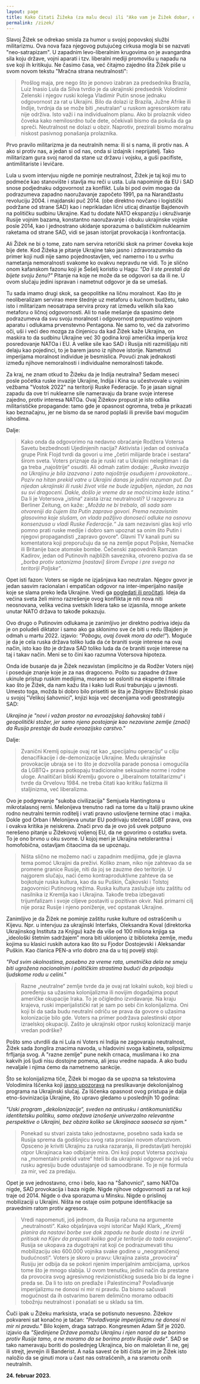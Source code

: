 ```yaml
---
layout: page
title: Kako čitati Žižeka (za malu decu) ili "Ako vam je Žižek dobar, onda ništa"
permalink: /zizek/
---
```


Slavoj Žižek se odrekao smisla za humor u svojoj popovskoj službi militarizmu. Ova nova faza njegovog putujućeg cirkusa mogla bi se nazvati "neo-satrapizam". U zapadnim levo-liberalnim krugovima on je avangardna sila koju države, vojni aparati i tzv. liberalni mediji promovišu u napadu na sve koji ih kritikuju. 
Ne časimo časa, već čitajmo zajedno šta Žižek piše u svom novom tekstu "Mračna strana neutralnosti":
  
> Prošlog maja, pre nego što je ponovo izabran za predsednika Brazila, Luiz Inasio Lula da Silva tvrdio je da ukrajinski predsednik Volodimir Zelenski i njegov ruski kolega Vladimir Putin snose jednaku odgovornost za rat u Ukrajini. Bilo da dolazi iz Brazila, Južne Afrike ili Indije, tvrdnja da se može biti „neutralan“ u ruskom agresorskom ratu nije održiva. Isto važi i na individualnom planu. Ako bi prolaznik video čoveka kako nemilosrdno tuče dete, očekivali bismo da pokuša da ga spreči. Neutralnost ne dolazi u obzir. Naprotiv, prezirali bismo moralnu niskost pasivnog ponašanja prolaznika.  

Prvo pravilo militarizma je da neutralnih nema: ili si s nama, ili protiv nas. A ako si protiv nas, a jedan si od nas, onda si izdajnik i neprijatelj. Tako militarizam gura svoj narod da stane uz državu i vojsku, a guši pacifiste, antimilitariste i levičare.
  
Lula u svom intervjuu nigde ne pominje neutralnost, Žižek je taj koji mu to podmeće kao stanovište i stavlja mu reči u usta. Lula napominje da EU i SAD snose podjednaku odgovornost za konflikt. Lula bi pod ovim mogao da podrazumeva zapadno naoružavanje započeto 1991, pa na Narandžastu revoluciju 2004. i majdanski puč 2014. (obe direktno novčano i logistički podržane od strane SAD) kao i neprikladan lični uticaj dinastije Bajdenovih na političku sudbinu Ukrajine. Kad tu dodate NATO ekspanziju i okruživanje Rusije vojnim bazama, konstantno naoružavanje i obuku ukrajinske vojske posle 2014, kao i jednostrano ukidanje sporazuma o balističkim nuklearnim raketama od strane SAD, vidi se jasan istorijat provokacija i konfrontacija. 
  
Ali Žižek ne bi o tome, zato nam servira retorički skok na primer čoveka koje bije dete. Kod Žižeka je pitanje Ukrajine tako jasno i zdravorazumsko da primer koji nudi nije samo pojednostavljen, već namerno i to u svrhu nametanja nemoralnosti svakome ko ovakvu nepravdu ne vidi. To je slično onom kafanskom fazonu koji je Šešelj koristio u Hagu: _"Da li ste prestali da bijete svoju ženu?"_ Pitanje na koje ne može da se odgovori sa da ili ne. U ovom slučaju jedini ispravan i nametnut odgovor je da se umešaš.
  
Tu sada imamo drugi skok, sa geopolitike na ličnu moralnost. Kao što je neoliberalizam servirao mere štednje uz metaforu o kućnom budžetu, tako isto i militarizam neosatrapa servira proxy rat između velikih sila kao metaforu o ličnoj odgovornosti. Ali to naše mešanje da spasimo dete podrazumeva da svu svoju moralnost i odgovornost prepustimo vojnom aparatu i odlukama prvenstevno Pentagona. Ne samo to, već da zatvorimo oči, uši i veći deo mozga za činjenicu da kad Žižek kaže Ukrajina, on maskira to da sudbinu Ukrajine već 30 godina kroji američka imperija kroz posredovanje NATOa i EU. A velike sile kao SAD i Rusija niti razmišljaju niti delaju kao pojedinci, to je barem jasno iz njihove istorije. Nametnuti imperijama moralnost individue je besmislica. Povući znak jednakosti između njihove nemoralnosti i individualne nemoralnosti takođe. 
  
Za kraj, ne znam otkud to Žižeku da je Indija neutralna? Sedam meseci posle početka ruske invazije Ukrajine, Indija i Kina su učestvovale u vojnim vežbama "Vostok 2022" na teritoriji Ruske Federacije. To je jasan signal zapadu da ove tri nuklearne sile nameravaju da brane svoje interese zajedno, protiv interesa NATOa. Ovaj Žižekov propust je isto odlika militarističke propagande: tamo gde je opasnost ogromna, treba je prikazati kao beznačajnu, jer ne bismo da se narod poplaši ili previše bavi mogućim ishodima.
  
Dalje:
  
> Kako onda da odgovorimo na nedavno obraćanje Rodžera Votersa Savetu bezbednosti Ujedinjenih nacija? Aktivista i jedan od osnivača grupe Pink Flojd tvrdi da govori u ime „četiri milijarde braće i sestara“ širom sveta. Voters priznaje da je ruski rat u Ukrajini nelegitiman i da ga treba „najoštrije“ osuditi. Ali odmah zatim dodaje: _„Ruska invazija na Ukrajinu je bila izazvana i zato najoštrije osuđujem i provokatore… Poziv na hitan prekid vatre u Ukrajini danas je jedini razuman put. Da nijedan ukrajinski ili ruski život više ne bude izgubljen, nijedan, za nas su svi dragoceni. Dakle, došlo je vreme da se moćnicima kaže istina.“_ Da li je Votersova „istina“ zaista izraz neutralnosti? U razgovoru za Berliner Zeitung, on kaže: _„Možda ne bi trebalo, ali sada sam otvoreniji da čujem šta Putin zapravo govori. Prema nezavisnim glasovima koje slušam, on vlada pažljivo donoseći odluke na osnovu konsenzusa u vladi Ruske Federacije.“_ Ja sam nezavisni glas koji vrlo pomno prati ruske medije i dobro sam upoznat sa onim što Putin i njegovi propagandisti „zapravo govore“. Glavni TV kanali puni su komentatora koji preporučuju da se na zemlje poput Poljske, Nemačke ili Britanije bace atomske bombe. Čečenski zapovednik Ramzan Kadirov, jedan od Putinovih najbližih saveznika, otvoreno poziva da se _„borba protiv satanizma [nastavi] širom Evrope i pre svega na teritoriji Poljske“_.    
  
Opet isti fazon: Voters se nigde ne izjašnjava kao neutralan. Njegov govor je jedan sasvim racionalan i empatičan odgovor na inter-imperijalno nasilje koje se slama preko leđa Ukrajine. Vredi ga [pogledati ili pročitati](https://consortiumnews.com/2023/02/07/watch-roger-waters-at-un-security-council-on-ukraine/). Ideja da većina sveta želi mirno razrešenje ovog konflikta je niti nova niti neosnovana, velika većina svetskih lidera tako se izjasnila, mnoge ankete unutar NATO država to takođe pokazuju. 
  
Ovo drugo o Putinovim odlukama je zanimljivo jer direktno podriva ideju da je on poludeli diktator i samo ako ga sklonimo sve će biti u redu (Bajden je odmah u martu 2022. izjavio: _"Pobogu, ovaj čovek mora da ode!"_). Moguće je da je cela ruska država toliko luda da će braniti svoje interese na ovaj način, isto kao što je država SAD toliko luda da će braniti svoje interese na taj i takav način. Meni se to čini kao razumna Votersova hipoteza. 
  
Onda ide busanje da je Žižek nezavistan (implicitno je da Rodžer Voters nije) i poseduje znanje koje je za nas dragoceno. Pošto su zapadne države ukinule pristup ruskim medijima, moramo se osloniti na eksperte i filtraše kao što je Žižek, da nam kažu šta i kako ludi Rusi trabunjaju u javnosti. Umesto toga, možda bi dobro bilo prisetiti se šta je Zbignjev Bžežinski pisao u svojoj "Velikoj šahovnici", knjizi koja već decenijama vodi geostrategiju SAD: 

_Ukrajina je "novi i važan prostor na evroazijskoj šahovskoj tabli i geopolitički stožer, jer samo njeno postojanje kao nezavisne zemlje (znači) da Rusija prestaje da bude evroazijsko carstvo."_  
  
Dalje:  

> Zvanični Kremlj opisuje ovaj rat kao „specijalnu operaciju“ u cilju denacifikacije i de-demonizacije Ukrajine. Među ukrajinske provokacije ubraja se i to što je dozvolila parade ponosa i omogućila da LGBTQ+ prava potkopaju tradicionalne seksualne norme i rodne uloge. Analitičari bliski Kremlju govore o „liberalnom totalitarizmu“ i tvrde da Orvelovu 1984. ne treba čitati kao kritiku fašizma ili staljinizma, već liberalizma.  
  
Ovo je podgrevanje "sukoba civilizacija" Semjuela Hantingtona u mikrotalasnoj rerni. Melonijeva trenutno radi na tome da u Italiji pravno ukine rodno neutralni termin roditelj i vrati pravno uslovljene termine otac i majka. Dokle god Orban i Melonijeva unutar EU podrivaju stečena LGBT prava, ova i ovakva kritika je neiskrena. Znači prvo da je ovo još uvek potpuno nerešeno pitanje u Žižekovoj voljenoj EU, da ne govorimo o ostatku sveta. To je ono brvno u oku svome. U kojoj meri je Ukrajina netolerantna i homofobična, ostavljam čitaocima da se upoznaju.

> Ništa slično ne možemo naći u zapadnim medijima, gde je glavna tema pomoć Ukrajini da preživi. Koliko znam, niko nije zahtevao da se promene granice Rusije, niti da joj se zauzme deo teritorije. U najgorem slučaju, naći ćemo kontraproduktivne zahteve da se bojkotuje ruska kultura, kao da su Puškin, Čajkovski i Tolstoj zagovornici Putinovog režima. Ruska kultura zaslužuje istu zaštitu od nasilnika iz Kremlja kao i Ukrajina. Takođe treba izbegavati trijumfalizam i svoje ciljeve postaviti u pozitivan okvir. Naš primarni cilj nije poraz Rusije i njeno poniženje, već opstanak Ukrajine.  
  
Zanimljivo je da Žižek ne pominje zaštitu ruske kulture od ostrašćenih u Kijevu. Npr. u intervjuu za ukrajinski Interfaks, Oleksandra Koval (direktorka Ukrajinskog Instituta za Knjigu) kaže da više od 100 miliona knjiga sa „ideološki štetnim sadržajem” mora biti uklonjeno iz biblioteka zemlje, među kojima su klasici ruskih autora kao što su Fjodor Dostojevski i Aleksandar Puškin. Kao članica PEN-a vrlo dobro zna da u toj povelji stoji: 
  
_"Pod svim okolnostima, posebno za vreme rata, umetnička dela ne smeju biti ugrožena nacionalnim i političkim strastima budući da pripadaju ljudskome rodu u celini."_  
  
> Razne „neutralne“ zemlje tvrde da je ovaj rat lokalni sukob, koji bledi u poređenju sa užasima kolonijalizma ili novijim događajima poput američke okupacije Iraka. To je očigledno izvrdavanje. Na kraju krajeva, ruski imperijalistički rat je sam po sebi čin kolonijalizma. Oni koji bi da sada budu neutralni odriču se prava da govore o užasima kolonizacije bilo gde. Voters na primer podržava palestinski otpor izraelskoj okupaciji. Zašto je ukrajinski otpor ruskoj kolonizaciji manje vredan podrške?  
  
Pošto smo utvrdili da ni Lula ni Voters ni Indija ne zagovaraju neutralnost, Žižek sada žonglira znacima navoda, u hladovini svoga kabineta, solipsizmu frfljanja svog. A "razne zemlje" pune nekih crnaca, muslimana i ko zna kakvih još ljudi nisu dostojne pomena, ali jesu vredne napada. A ako budu nevaljale i njima ćemo da nametnemo sankcije. 
  
Što se kolonijalizma tiče, Žižek bi mogao da se upozna sa tekstovima Volodimira Iščenka koji [jasno upozorava](https://newleftreview.org/issues/ii138/articles/volodymyr-ishchenko-ukrainian-voices) na preslikavanje dekolonijalnog programa na Ukrajinski slučaj. Za Iščenka opasnost ovog pristupa je dalja etno-šovinizacija Ukrajine, što upravo gledamo u poslednjih 10 godina:

_"Uski program „dekolonizacije“, sveden na antirusku i antikomunističku identitetsku politiku, samo otežava iznošenje univerzalno relevantne perspektive o Ukrajini, bez obzira koliko se Ukrajinaca saoseća sa njom."_  
  
> Ponekad su stvari zaista tako jednostavne, posebno sada kada se Rusija sprema da godišnjicu svog rata proslavi novom ofanzivom. Opsceno je kriviti Ukrajinu za ruska razaranja, ili predstavljati herojski otpor Ukrajinaca kao odbijanje mira. Oni koji poput Votersa pozivaju na „momentalni prekid vatre“ hteli bi da ukrajinski odgovor na još veću rusku agresiju bude odustajanje od samoodbrane. To je nije formula za mir, već za predaju.  
  
Opet je sve jednostavno, crno i belo, kao na "Šahovnici", samo NATOa nigde, SAD provokacija i baza nigde. Nigde njihove odgovornosti za rat koji traje od 2014. Nigde o dva sporazuma u Minsku. Nigde o prislinoj mobilizaciji u Ukrajini. Ništa ne ostaje osim potpune identifikacije sa pravednim ratom protiv agresora.
  
>Vredi napomenuti, još jednom, da Rusija računa na argumente „neutralnosti“. Kako objašnjava vojni istoričar Majkl Klark, _„Kremlj planira da nastavi borbe sve dok zapadu ne bude dosta i ne izvrši pritisak na Kijev da prepusti koliko god je teritorije do tada osvojeno“_. Rusija se ukopava za dugotrajni rat koji će podrazumevati tihu mobilizaciju oko 600.000 vojnika svake godine u „neograničenoj budućnosti“. Voters je skoro u pravu: Ukrajina zaista „provocira“ Rusiju jer odbija da se pokori njenim imperijalnim ambicijama, uprkos tome što je mnogo slabija. U ovom trenutku, jedini način da prestane da provocira svog agresivnog revizionističkog suseda bio bi da legne i preda se. Da li to isto on predlaže i Palestincima? Povlađivanje imperijalizmu ne donosi ni mir ni pravdu. Da bismo sačuvali mogućnost da ih ostvarimo barem delimično moramo odbaciti tobožnju neutralnost i ponašati se u skladu sa tim.  
  
Čuči ipak u Žižeku marksista, vraća se potisnuto nesvesno. Žižekov pokvareni sat konačno je tačan: _"Povlađivanje imperijalizmu ne donosi ni mir ni pravdu."_ Bilo kojem, draga satrapo. Kongresmen Adam Šif je 2020. izjavio da _"Sjedinjene Države pomažu Ukrajinu i njen narod da se borimo protiv Rusije tamo, a ne moramo da se borimo protiv Rusije ovde"_. SAD se tako nameravaju boriti do poslednjeg Ukrajinca, bio on maloletan ili ne, gej ili strejt, jevrejin ili Banderist. A naša savest će biti čista jer im je Žižek isto naložio da se ginuti mora u čast nas ostrašćenih, a na sramotu onih neutralnih.  
  
**24. februar 2023.**    
